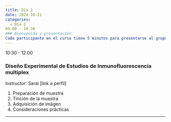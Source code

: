 ```yaml
---
title: Día 1
date: 2024-10-21
categories:
  - Día 1
09:00 - 10:30
### Bienvenida y presentación
Cada participante en el curso tiene 5 minutos para presentarse al grupo, explicar su interés de participar y describir su línea de trabajo. Se permite mostrar 2 transparencias de apoyo, previamente subido a una carpeta en Drive: [Acceder a la carpeta de Drive](https://drive.google.com/drive/folders/1bucoOfbVS0Z7-osnFdqa5DDG_OdaMsLE?usp=drive_link)
---
```

10:30 - 12:00 
### Diseño Experimental de Estudios de Inmunofluorescencia multiplex
Instructor: Sarai [link a perfil]
1. Preparación de muestra
2. Tinción de la muestra
3. Adquisición de imágen
4. Consideraciones prácticas
---
